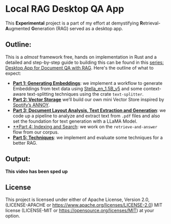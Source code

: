 # Local RAG Desktop QA App

This **Experimental** project is a part of my effort at demystifying **R**etrieval-**A**ugmented **G**eneration (RAG) served as a desktop app.

## Outline:

This is a *almost* framework free, hands on implementation in Rust and a detailed and step-by-step guide to building this can be found in this [series: Desktop App for Document QA with RAG](https://blog.anubhab.me/series/desktop-app-for-document-qa-with-rag/). Here's the outline of what to expect:

- [**Part 1: Generating Embeddings**](https://blog.anubhab.me/tech/rag-desktop-app/part-1/): we implement a workflow to generate Embeddings from text data using [Stella_en_1.5B_v5](https://huggingface.co/dunzhang/stella_en_1.5B_v5) and some context-aware text-splitting techniques using the crate `text-splitter`.
- [**Part 2: Vector Storage**](https://blog.anubhab.me/tech/rag-desktop-app/part-2/) we’ll build our own mini Vector Store inspired by [Spotify’s ANNOY](https://github.com/spotify/annoy).
- [**Part 3: Document Layout Analysis, Text Extraction and Generation**](https://blog.anubhab.me/tech/rag-desktop-app/part-3/): we code up a pipeline to analyze and extract text from `.pdf` files and also set the foundation for text generation with a LLaMA Model.
- [**Part 4: Indexing and Search](https://blog.anubhab.me/tech/rag-desktop-app/part-4/): we work on the `retrieve-and-answer` flow from our corpus.
- [**Part 5: Techniques**](https://blog.anubhab.me/tech/rag-desktop-app/part-5/): we implement and evaluate some techniques for a better RAG.

## Output:



**This video has been sped up**


## License

This project is licensed under either of
Apache License, Version 2.0, (LICENSE-APACHE or https://www.apache.org/licenses/LICENSE-2.0)
MIT license (LICENSE-MIT or https://opensource.org/licenses/MIT)
at your option.